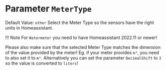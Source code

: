 # Parameter `MeterType`
Default Value: `other`
Select the Meter Type so the sensors have the right units in Homeassistant.

!!! Note
    For `Watermeter` you need to have Homeassistant 2022.11 or newer!

Please also make sure that the selected Meter Type matches the dimension of the value provided by the meter!
Eg. if your meter provides `m³`, you need to also set it to `m³`.
Alternatively you can set the parameter `DecimalShift` to `3` so the value is converted to `liters`!
